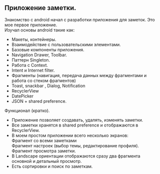 ## Приложение заметки.
Знакомство с android начал с разработки приложения для заметок.
Это мое первое приложение.  
Изучал основы android такие как: 
- Макеты, контейнеры.
- Взаимодействие с пользовательскими элементами.
- Базовые компоненты приложения.
- Navigation Drawer, Toolbar.
- Паттерн Singleton.
- Работа с Context.
- Intent и Internet filter.
- Фрагменты (навигация, передача данных между фрагментами и работа со стеком фрагментов)
- Toast, snackbar , Dialog,  Notification 
- RecyclerView 
- DatePicker
- JSON + shared preference.  

Функционал (кратко).  
- Приложение позволяет создавать, удалять, изменять заметки.
- Все заметки хранятся в shared preference и отображаются в RecyclerView. 
- В моем простом приложении всего несколько экранов:   
Фрагмент со всеми заметками  
Фрагмент настроек (выбор темы, редактирование профиля).  
Фрагмент просмотра заметки.  
- В Landscape ориентации отображаются сразу два фрагмента основной и детальный просмотр.
- Есть сортировки и поиск по заметкам.
